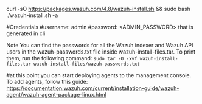 curl -sO https://packages.wazuh.com/4.8/wazuh-install.sh && sudo bash ./wazuh-install.sh -a

#Credentials
#username: admin
#password: <ADMIN_PASSWORD> that is generated in cli

Note You can find the passwords for all the Wazuh indexer and Wazuh API users in
the wazuh-passwords.txt file inside wazuh-install-files.tar. To print them, run the following command:
`sudo tar -O -xvf wazuh-install-files.tar wazuh-install-files/wazuh-passwords.txt`

#at this point you can start deploying agents to the management console.
To add agents, follow this guide: https://documentation.wazuh.com/current/installation-guide/wazuh-agent/wazuh-agent-package-linux.html

